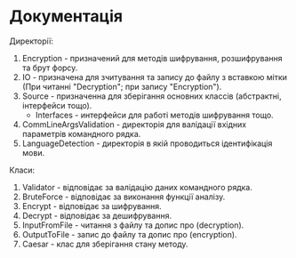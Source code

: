 # **Документація**  

Директорії:
1) Encryption - призначений для методів шифрування, розшифрування та брут форсу. 
2) IO - призначена для зчитування та запису до файлу з вставкою мітки (При читанні "Decryption"; при запису "Encryption").
3) Source - призначенна для зберігання основних классів (абстрактні, інтерфейси тощо).
   * Interfaces - интерфейси для работі методів шифрування тощо. 
4) CommLineArgsValidation - директорія для валідації вхідних параметрів командного рядка. 
5) LanguageDetection - директорія в якій проводиться ідентифікація мови.

Класи: 
1) Validator - відповідає за валідацію даних командного рядка. 
2) BruteForce - відповідає за виконання функції аналізу.
3) Encrypt - відповідає за шифрування.
4) Decrypt - відповідає за дешифрування.
5) InputFromFile - читання з файлу та допис про (decryption).
6) OutputToFile - запис до файлу та допис про (encryption).
7) Caesar - клас для зберігання стану методу. 
